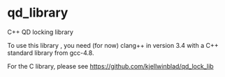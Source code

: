 qd_library
==========

C++ QD locking library

To use this library , you need (for now) clang++ in version 3.4 with a C++ standard library from gcc-4.8.


For the C library, please see https://github.com/kjellwinblad/qd_lock_lib
